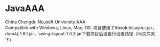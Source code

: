 # JavaAAA
China Chengdu Neusoft University AAA</br>
Compatible with Windows, Linux, Mac, OS.
项目使用了AbsoluteLayout.jar，dom4j-1.6.1.jar，swing-layout-1.0.3.jar下载项目后请自行设置路径（lib文件夹下）